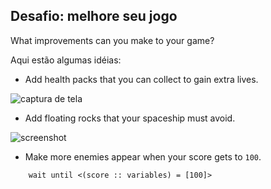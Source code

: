 ## Desafio: melhore seu jogo

What improvements can you make to your game?

Aqui estão algumas idéias:

+ Add health packs that you can collect to gain extra lives.

![captura de tela](images/invaders-aid.png)

+ Add floating rocks that your spaceship must avoid.

![screenshot](images/invaders-rocks.png)

+ Make more enemies appear when your score gets to `100`.

```blocks3
    wait until <(score :: variables) = [100]>
```